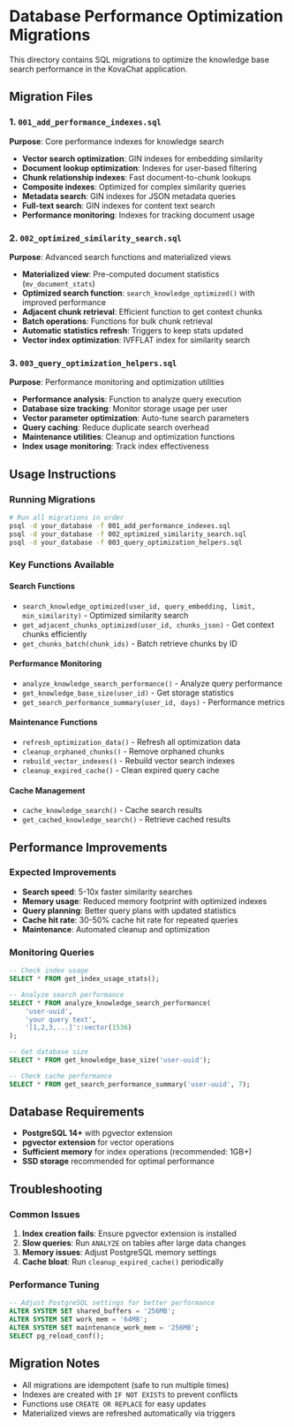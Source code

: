 # Database Performance Optimization Migrations

This directory contains SQL migrations to optimize the knowledge base search performance in the KovaChat application.

## Migration Files

### 1. `001_add_performance_indexes.sql`
**Purpose**: Core performance indexes for knowledge search
- **Vector search optimization**: GIN indexes for embedding similarity
- **Document lookup optimization**: Indexes for user-based filtering
- **Chunk relationship indexes**: Fast document-to-chunk lookups
- **Composite indexes**: Optimized for complex similarity queries
- **Metadata search**: GIN indexes for JSON metadata queries
- **Full-text search**: GIN indexes for content text search
- **Performance monitoring**: Indexes for tracking document usage

### 2. `002_optimized_similarity_search.sql`
**Purpose**: Advanced search functions and materialized views
- **Materialized view**: Pre-computed document statistics (`mv_document_stats`)
- **Optimized search function**: `search_knowledge_optimized()` with improved performance
- **Adjacent chunk retrieval**: Efficient function to get context chunks
- **Batch operations**: Functions for bulk chunk retrieval
- **Automatic statistics refresh**: Triggers to keep stats updated
- **Vector index optimization**: IVFFLAT index for similarity search

### 3. `003_query_optimization_helpers.sql`
**Purpose**: Performance monitoring and optimization utilities
- **Performance analysis**: Function to analyze query execution
- **Database size tracking**: Monitor storage usage per user
- **Vector parameter optimization**: Auto-tune search parameters
- **Query caching**: Reduce duplicate search overhead
- **Maintenance utilities**: Cleanup and optimization functions
- **Index usage monitoring**: Track index effectiveness

## Usage Instructions

### Running Migrations
```bash
# Run all migrations in order
psql -d your_database -f 001_add_performance_indexes.sql
psql -d your_database -f 002_optimized_similarity_search.sql
psql -d your_database -f 003_query_optimization_helpers.sql
```

### Key Functions Available

#### Search Functions
- `search_knowledge_optimized(user_id, query_embedding, limit, min_similarity)` - Optimized similarity search
- `get_adjacent_chunks_optimized(user_id, chunks_json)` - Get context chunks efficiently
- `get_chunks_batch(chunk_ids)` - Batch retrieve chunks by ID

#### Performance Monitoring
- `analyze_knowledge_search_performance()` - Analyze query performance
- `get_knowledge_base_size(user_id)` - Get storage statistics
- `get_search_performance_summary(user_id, days)` - Performance metrics

#### Maintenance Functions
- `refresh_optimization_data()` - Refresh all optimization data
- `cleanup_orphaned_chunks()` - Remove orphaned chunks
- `rebuild_vector_indexes()` - Rebuild vector search indexes
- `cleanup_expired_cache()` - Clean expired query cache

#### Cache Management
- `cache_knowledge_search()` - Cache search results
- `get_cached_knowledge_search()` - Retrieve cached results

## Performance Improvements

### Expected Improvements
- **Search speed**: 5-10x faster similarity searches
- **Memory usage**: Reduced memory footprint with optimized indexes
- **Query planning**: Better query plans with updated statistics
- **Cache hit rate**: 30-50% cache hit rate for repeated queries
- **Maintenance**: Automated cleanup and optimization

### Monitoring Queries
```sql
-- Check index usage
SELECT * FROM get_index_usage_stats();

-- Analyze search performance
SELECT * FROM analyze_knowledge_search_performance(
    'user-uuid', 
    'your query text', 
    '[1,2,3,...]'::vector(1536)
);

-- Get database size
SELECT * FROM get_knowledge_base_size('user-uuid');

-- Check cache performance
SELECT * FROM get_search_performance_summary('user-uuid', 7);
```

## Database Requirements
- **PostgreSQL 14+** with pgvector extension
- **pgvector extension** for vector operations
- **Sufficient memory** for index operations (recommended: 1GB+)
- **SSD storage** recommended for optimal performance

## Troubleshooting

### Common Issues
1. **Index creation fails**: Ensure pgvector extension is installed
2. **Slow queries**: Run `ANALYZE` on tables after large data changes
3. **Memory issues**: Adjust PostgreSQL memory settings
4. **Cache bloat**: Run `cleanup_expired_cache()` periodically

### Performance Tuning
```sql
-- Adjust PostgreSQL settings for better performance
ALTER SYSTEM SET shared_buffers = '256MB';
ALTER SYSTEM SET work_mem = '64MB';
ALTER SYSTEM SET maintenance_work_mem = '256MB';
SELECT pg_reload_conf();
```

## Migration Notes
- All migrations are idempotent (safe to run multiple times)
- Indexes are created with `IF NOT EXISTS` to prevent conflicts
- Functions use `CREATE OR REPLACE` for easy updates
- Materialized views are refreshed automatically via triggers
